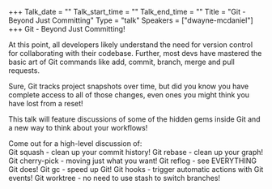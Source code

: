 +++
Talk_date = ""
Talk_start_time = ""
Talk_end_time = ""
Title = "Git - Beyond Just Committing"
Type = "talk"
Speakers = ["dwayne-mcdaniel"]
+++
Git - Beyond Just Committing!

At this point, all developers likely understand the need for version control for collaborating with their codebase. Further, most devs have mastered the basic art of Git commands like add, commit, branch, merge and pull requests.

Sure, Git tracks project snapshots over time, but did you know you have complete access to all of those changes, even ones you might think you have lost from a reset! 

This talk will feature discussions of some of the hidden gems inside Git and a new way to think about your workflows!

Come out for a high-level discussion of:  
Git squash - clean up your commit history!
Git rebase - clean up your graph!
Git cherry-pick - moving just what you want!
Git reflog - see EVERYTHING Git does!
Git gc - speed up Git!
Git hooks - trigger automatic actions with Git events!
Git worktree - no need to use stash to switch branches!
